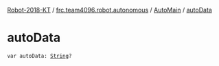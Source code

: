 [Robot-2018-KT](../../index.md) / [frc.team4096.robot.autonomous](../index.md) / [AutoMain](index.md) / [autoData](./auto-data.md)

# autoData

`var autoData: `[`String`](https://kotlinlang.org/api/latest/jvm/stdlib/kotlin/-string/index.html)`?`